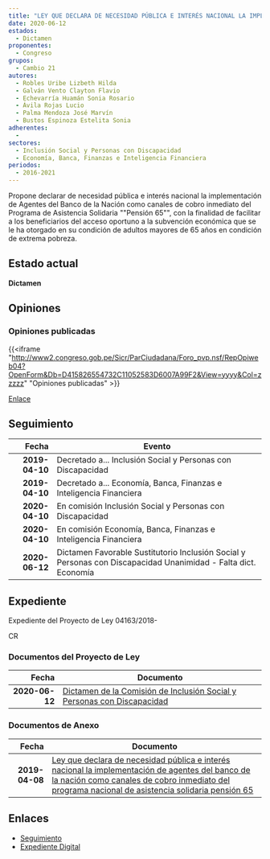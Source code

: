 ```yaml
---
title: "LEY QUE DECLARA DE NECESIDAD PÚBLICA E INTERÉS NACIONAL LA IMPLEMENTACIÓN DE AGENTES DEL BANCO DE LA NACIÓN COMO CANALES DE COBRO INMEDIATO DEL PROGRAMA NACIONAL DE ASISTENCIA SOLIDARIA PENSIÓN 65"
date: 2020-06-12
estados: 
  - Dictamen
proponentes: 
  - Congreso
grupos: 
  - Cambio 21
autores: 
  - Robles Uribe Lizbeth Hilda
  - Galván Vento Clayton Flavio
  - Echevarría Huamán Sonia Rosario
  - Ávila Rojas Lucio
  - Palma Mendoza José Marvín
  - Bustos Espinoza Estelita Sonia
adherentes: 
  - 
sectores: 
  - Inclusión Social y Personas con Discapacidad
  - Economía, Banca, Finanzas e Inteligencia Financiera
periodos: 
  - 2016-2021
---
```


Propone declarar de necesidad pública e interés nacional la implementación de Agentes del Banco de la Nación como canales de cobro inmediato del Programa de Asistencia Solidaria ""Pensión 65"", con la finalidad de facilitar a los beneficiarios del acceso oportuno a la subvención económica que se le ha otorgado en su condición de adultos mayores de 65 años en condición de extrema pobreza.


## Estado actual

**Dictamen**

## Opiniones

### Opiniones publicadas

{{<iframe "http://www2.congreso.gob.pe/Sicr/ParCiudadana/Foro_pvp.nsf/RepOpiweb04?OpenForm&Db=D415826554732C11052583D6007A99F2&View=yyyy&Col=zzzzz" "Opiniones publicadas" >}}

[Enlace](http://www2.congreso.gob.pe/Sicr/ParCiudadana/Foro_pvp.nsf/RepOpiweb04?OpenForm&Db=D415826554732C11052583D6007A99F2&View=yyyy&Col=zzzzz)

## Seguimiento

| Fecha | Evento |
|------:|--------|
| **2019-04-10** | Decretado a... Inclusión Social y Personas con Discapacidad|
| **2019-04-10** | Decretado a... Economía, Banca, Finanzas e Inteligencia Financiera|
| **2020-04-10** | En comisión Inclusión Social y Personas con Discapacidad|
| **2020-04-10** | En comisión Economía, Banca, Finanzas e Inteligencia Financiera|
| **2020-06-12** | Dictamen Favorable Sustitutorio Inclusión Social y Personas con Discapacidad Unanimidad - Falta dict. Economía|


## Expediente

Expediente del Proyecto de Ley 04163/2018-

CR


### Documentos del Proyecto de Ley

| Fecha | Documento |
|------:|--------|
| **2020-06-12** | [Dictamen de la Comisión de Inclusión Social y Personas con Discapacidad](http://www.leyes.congreso.gob.pe/Documentos/2016_2021/Dictamenes/Proyectos_de_Ley/04163DC13MAY20200612.pdf) |

### Documentos de Anexo

| Fecha | Documento |
|------:|--------|
| **2019-04-08** | [Ley que declara de necesidad pública e interés nacional la implementación de agentes del banco de la nación como canales de cobro inmediato del programa nacional de asistencia solidaria pensión 65](http://www.leyes.congreso.gob.pe/Documentos/2016_2021/Proyectos_de_Ley_y_de_Resoluciones_Legislativas/PL0416320190408.pdf) |

## Enlaces 

- [Seguimiento](http://www2.congreso.gob.pe/Sicr/TraDocEstProc/CLProLey2016.nsf/f7fff46988ca05b1052578e100829cc7/25af3a840e810677052583d6007d2ee3?OpenDocument)
- [Expediente Digital](http://www2.congreso.gob.pe/Sicr/TraDocEstProc/CLProLey2016.nsf/f7fff46988ca05b1052578e100829cc7/25af3a840e810677052583d6007d2ee3?OpenDocument&Click=05257FB7005EB655.eb71d0cf91d8294e05256cdf006b5706/$Body/0.1C6C)
